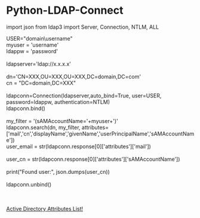 # Python-LDAP-Connect


import json
from ldap3 import Server, Connection, NTLM, ALL

USER="domain\\username"
<br>myuser = 'username'
<br>ldappw = 'password'
<br>
<br>ldapserver='ldap://x.x.x.x'
<br>
<br>dn='CN=XXX,OU=XXX,OU=XXX,DC=domain,DC=com'
<br>cn = "DC=domain,DC=XXX"
<br>
<br>ldapconn=Connection(ldapserver,auto_bind=True, user=USER, password=ldappw, authentication=NTLM)
<br>ldapconn.bind()
<br>
<br>my_filter = '(sAMAccountName='+myuser+')' 
<br>ldapconn.search(dn, my_filter, attributes=['mail','cn','displayName','givenName','userPrincipalName','sAMAccountName'])
<br>user_email = str(ldapconn.response[0]['attributes']['mail'])
<br>
<br>user_cn = str(ldapconn.response[0]['attributes']['sAMAccountName'])
<br>
<br>print("Found user:", json.dumps(user_cn))
<br>
<br>ldapconn.unbind()
<br>
<br>
<br>


<a href="hhttps://docs.secureauth.com/display/KBA/Active+Directory+Attributes+List/">Active Directory Attributes List!</a>

